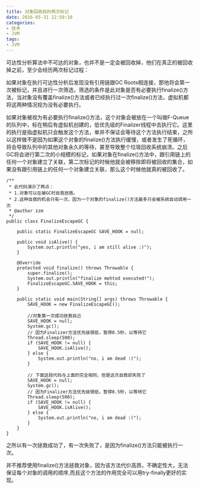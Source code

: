 ```yaml
---
title: 对象回收前的两次标记
date: 2016-05-31 22:59:10
categories:
- 技术
- JVM
tags:
- JVM
---
```

可达性分析算法中不可达的对象，也并不是一定会被回收掉，他们在真正的被回收掉之前，至少会经历两次标记过程：

如果对象在执行可达性分析后发现没有引用链跟GC Roots相连接，那他将会第一次被标记，并且进行一次筛选，筛选的条件是此对象是否有必要执行finalize()方法，当对象没有覆盖finalize()方法或者已经执行过一次finalize()方法，虚拟机都将这两种情况视为没有必要执行。

如果对象被视为有必要执行finalize()方法，这个对象会被放在一个叫做F-Queue的队列中，标在稍后有虚拟机创建的，低优先级的Finalizer线程中去执行它。这里的执行是指虚拟机只会触发这个方法，单并不保证会等待这个方法执行结束，之所以这样做不是因为如果这个对象的finalize()方法执行缓慢，或者发生了死循环，将会导致队列中的其他对象永久的等待，甚至导致整个垃圾回收系统崩溃。之后GC将会进行第二次的小规模的标记，如果对象在finalize()方法中，跟引用链上的任何一个对象建立了关联，第二次标记的时候他就会被移除即将被回收的集合，如果没有跟引用链上的任何一个对象建立关联，那么这个时候他就真的被回收了。

```
/**
 * 此代码演示了两点： 
 * 1.对象可以在被GC时自我拯救。 
 * 2.这种自救的机会只有一次，因为一个对象的finalize()方法最多只会被系统自动调用一次
 * @author zzm
 */
public class FinalizeEscapeGC {

	public static FinalizeEscapeGC SAVE_HOOK = null;

	public void isAlive() {
		System.out.println("yes, i am still alive :)");
	}

	@Override
	protected void finalize() throws Throwable {
		super.finalize();
		System.out.println("finalize mehtod executed!");
		FinalizeEscapeGC.SAVE_HOOK = this;
	}

	public static void main(String[] args) throws Throwable {
		SAVE_HOOK = new FinalizeEscapeGC();

		//对象第一次成功拯救自己
		SAVE_HOOK = null;
		System.gc();
		// 因为Finalizer方法优先级很低，暂停0.5秒，以等待它
		Thread.sleep(500);
		if (SAVE_HOOK != null) {
			SAVE_HOOK.isAlive();
		} else {
			System.out.println("no, i am dead :(");
		}

		// 下面这段代码与上面的完全相同，但是这次自救却失败了
		SAVE_HOOK = null;
		System.gc();
		// 因为Finalizer方法优先级很低，暂停0.5秒，以等待它
		Thread.sleep(500);
		if (SAVE_HOOK != null) {
			SAVE_HOOK.isAlive();
		} else {
			System.out.println("no, i am dead :(");
		}
	}
}

```
之所以有一次拯救成功了，有一次失败了，是因为finalize()方法只能被执行一次。

并不推荐使用finalize()方法拯救对象，因为该方法代价高昂，不确定性大，无法保证每个对象的调用的顺序,而且这个方法的作用完全可以用try-finally更好的实现。